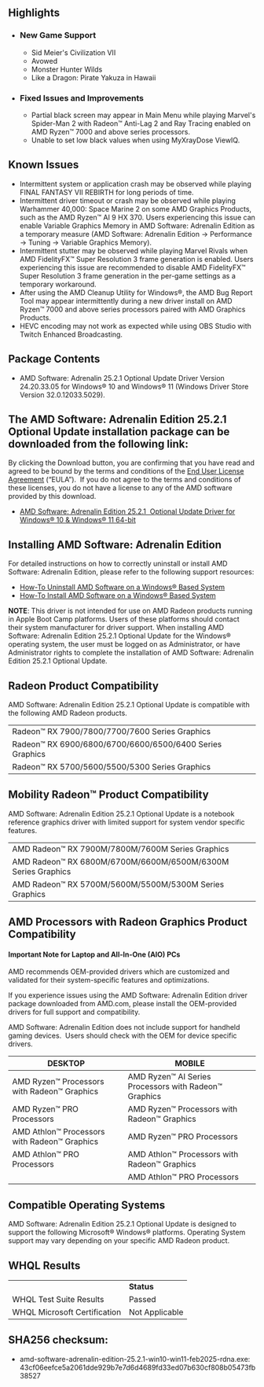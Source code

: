 ## Highlights

* ### New Game Support

  + Sid Meier's Civilization VII
  + Avowed
  + Monster Hunter Wilds
  + Like a Dragon: Pirate Yakuza in Hawaii

* ### Fixed Issues and Improvements

  + Partial black screen may appear in Main Menu while playing Marvel's Spider-Man 2 with Radeon™ Anti-Lag 2 and Ray Tracing enabled on AMD Ryzen™ 7000 and above series processors.
  + Unable to set low black values when using MyXrayDose ViewIQ.

## Known Issues

* Intermittent system or application crash may be observed while playing FINAL FANTASY VII REBIRTH for long periods of time.
* Intermittent driver timeout or crash may be observed while playing Warhammer 40,000: Space Marine 2 on some AMD Graphics Products, such as the AMD Ryzen™ AI 9 HX 370. Users experiencing this issue can enable Variable Graphics Memory in AMD Software: Adrenalin Edition as a temporary measure (AMD Software: Adrenalin Edition -> Performance -> Tuning -> Variable Graphics Memory).
* Intermittent stutter may be observed while playing Marvel Rivals when AMD FidelityFX™ Super Resolution 3 frame generation is enabled. Users experiencing this issue are recommended to disable AMD FidelityFX™ Super Resolution 3 frame generation in the per-game settings as a temporary workaround.
* After using the AMD Cleanup Utility for Windows®, the AMD Bug Report Tool may appear intermittently during a new driver install on AMD Ryzen™ 7000 and above series processors paired with AMD Graphics Products.
* HEVC encoding may not work as expected while using OBS Studio with Twitch Enhanced Broadcasting.

## Package Contents

* AMD Software: Adrenalin 25.2.1 Optional Update Driver Version 24.20.33.05 for Windows® 10 and Windows® 11 (Windows Driver Store Version 32.0.12033.5029).

## The AMD Software: Adrenalin Edition 25.2.1 Optional Update installation package can be downloaded from the following link:

By clicking the Download button, you are confirming that you have read and agreed to be bound by the terms and conditions of the [End User License Agreement](/zh-tw/resources/support-articles/amd-software-eula.html) (“EULA”).  If you do not agree to the terms and conditions of these licenses, you do not have a license to any of the AMD software provided by this download.

* [AMD Software: Adrenalin Edition 25.2.1  Optional Update Driver for Windows® 10 & Windows® 11 64-bit](https://drivers.amd.com/drivers/amd-software-adrenalin-edition-25.2.1-win10-win11-feb2025-rdna.exe)



## Installing AMD Software: Adrenalin Edition

For detailed instructions on how to correctly uninstall or install AMD Software: Adrenalin Edition, please refer to the following support resources:

* [How-To Uninstall AMD Software on a Windows® Based System](/en/resources/support-articles/faqs/RSX2-UNINSTALL.html)
* [How-To Install AMD Software on a Windows® Based System](/en/resources/support-articles/faqs/RSX2-INSTALL.html)

**NOTE**: This driver is not intended for use on AMD Radeon products running in Apple Boot Camp platforms. Users of these platforms should contact their system manufacturer for driver support. When installing AMD Software: Adrenalin Edition 25.2.1 Optional Update for the Windows® operating system, the user must be logged on as Administrator, or have Administrator rights to complete the installation of AMD Software: Adrenalin Edition 25.2.1 Optional Update.



## Radeon Product Compatibility

AMD Software: Adrenalin Edition 25.2.1 Optional Update is compatible with the following AMD Radeon products.

|  |
| --- |
| Radeon™ RX 7900/7800/7700/7600 Series Graphics |
| Radeon™ RX 6900/6800/6700/6600/6500/6400 Series Graphics |
| Radeon™ RX 5700/5600/5500/5300 Series Graphics |

## Mobility Radeon™ Product Compatibility

AMD Software: Adrenalin Edition 25.2.1 Optional Update is a notebook reference graphics driver with limited support for system vendor specific features.

|  |
| --- |
| AMD Radeon™ RX 7900M/7800M/7600M Series Graphics |
| AMD Radeon™ RX 6800M/6700M/6600M/6500M/6300M Series Graphics |
| AMD Radeon™ RX 5700M/5600M/5500M/5300M Series Graphics |

## ​​​​AMD Processors with Radeon Graphics Product Compatibility

#### Important Note for Laptop and All-In-One (AIO) PCs

AMD recommends OEM-provided drivers which are customized and validated for their system-specific features and optimizations.  
  
If you experience issues using the AMD Software: Adrenalin Edition driver package downloaded from AMD.com, please install the OEM-provided drivers for full support and compatibility.  
  
AMD Software: Adrenalin Edition does not include support for handheld gaming devices.  Users should check with the OEM for device specific drivers.

| DESKTOP | MOBILE |
| --- | --- |
| AMD Ryzen™ Processors with Radeon™ Graphics | AMD Ryzen™ AI Series Processors with Radeon™ Graphics |
| AMD Ryzen™ PRO Processors | AMD Ryzen™ Processors with Radeon™ Graphics |
| AMD Athlon™ Processors with Radeon™ Graphics | AMD Ryzen™ PRO Processors |
| AMD Athlon™ PRO Processors | AMD Athlon™ Processors with Radeon™ Graphics |
|  | AMD Athlon™ PRO Processors |

## Compatible Operating Systems

AMD Software: Adrenalin Edition 25.2.1 Optional Update is designed to support the following Microsoft® Windows® platforms. Operating System support may vary depending on your specific AMD Radeon product.

## WHQL Results

|  |  |
| --- | --- |
|  | **Status** |
| WHQL Test Suite Results | Passed |
| WHQL Microsoft Certification | Not Applicable |

## SHA256 checksum:

* amd-software-adrenalin-edition-25.2.1-win10-win11-feb2025-rdna.exe: 43cf06eefce5a2061dde929b7e7d6d4689fd33ed07b630cf808b05473fb38527
